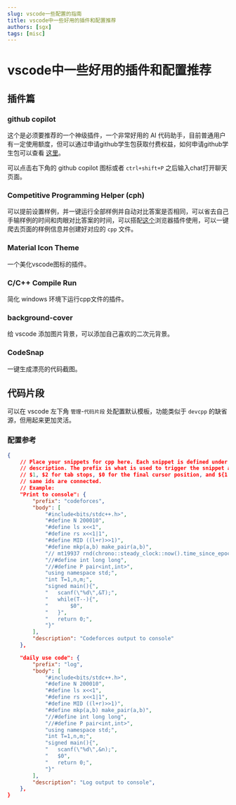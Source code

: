 ```yaml
---
slug: vscode一些配置的指南
title: vscode中一些好用的插件和配置推荐
authors: [sgx]
tags: [misc]
---
```


# vscode中一些好用的插件和配置推荐

## 插件篇

### github copilot

这个是必须要推荐的一个神级插件，一个非常好用的 AI 代码助手，目前普通用户有一定使用额度，但可以通过申请github学生包获取付费权益，如何申请github学生包可以查看 [这里](/blog/github学生包申请流程)。

可以点击右下角的 github copilot 图标或者 `ctrl+shift+P` 之后输入chat打开聊天页面。

### Competitive Programming Helper (cph)

可以提前设置样例，并一键运行全部样例并自动对比答案是否相同，可以省去自己手输样例的时间和肉眼对比答案的时间，可以搭配[这个](https://github.com/jmerle/competitive-companion)浏览器插件使用，可以一键爬去页面的样例信息并创建好对应的 `cpp` 文件。

### Material Icon Theme

一个美化vscode图标的插件。

### C/C++ Compile Run

简化 windows 环境下运行cpp文件的插件。

### background-cover

给 vscode 添加图片背景，可以添加自己喜欢的二次元背景。

### CodeSnap

一键生成漂亮的代码截图。

## 代码片段

可以在 vscode 左下角 `管理`-`代码片段` 处配置默认模板，功能类似于 `devcpp` 的缺省源，但用起来更加灵活。

### 配置参考

~~~json
{
	// Place your snippets for cpp here. Each snippet is defined under a snippet name and has a prefix, body and 
	// description. The prefix is what is used to trigger the snippet and the body will be expanded and inserted. Possible variables are:
	// $1, $2 for tab stops, $0 for the final cursor position, and ${1:label}, ${2:another} for placeholders. Placeholders with the 
	// same ids are connected.
	// Example:
	"Print to console": {
		"prefix": "codeforces",
		"body": [
			"#include<bits/stdc++.h>",
			"#define N 200010",
			"#define ls x<<1",
			"#define rs x<<1|1",
			"#define MID ((l+r)>>1)",
			"#define mkp(a,b) make_pair(a,b)",
			"// mt19937 rnd(chrono::steady_clock::now().time_since_epoch().count());",
			"//#define int long long",
			"//#define P pair<int,int>",
			"using namespace std;",
			"int T=1,n,m;",
			"signed main(){",
			"	scanf(\"%d\",&T);",
			"	while(T--){",
			"		$0",
			"	}",
			"	return 0;",
			"}"
		],
		"description": "Codeforces output to console"
	},

	"daily use code": {
		"prefix": "log",
		"body": [
			"#include<bits/stdc++.h>",
			"#define N 200010",
			"#define ls x<<1",
			"#define rs x<<1|1",
			"#define MID ((l+r)>>1)",
			"#define mkp(a,b) make_pair(a,b)",
			"//#define int long long",
			"//#define P pair<int,int>",
			"using namespace std;",
			"int T=1,n,m;",
			"signed main(){",
			"	scanf(\"%d\",&n);",
			"	$0",
			"	return 0;",
			"}"
		],
		"description": "Log output to console",
	},
}
~~~